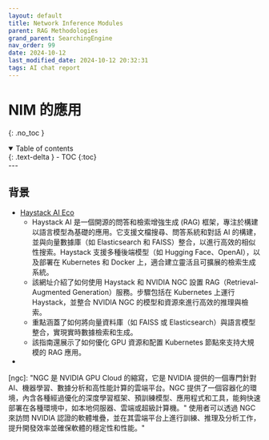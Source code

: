 ```yaml
---
layout: default
title: Network Inference Modules
parent: RAG Methodologies
grand_parent: SearchingEngine
nav_order: 99
date: 2024-10-12 
last_modified_date: 2024-10-12 20:32:31
tags: AI chat report
---
```


# NIM 的應用
{: .no_toc }

<details open markdown="block">
  <summary>
    Table of contents
  </summary>
  {: .text-delta }
- TOC
{:toc}
</details>
---

## 背景

- [Haystack  AI Eco](https://haystack.deepset.ai/blog/haystack-nvidia-nim-rag-guide)
  - Haystack AI 是一個開源的問答和檢索增強生成 (RAG) 框架，專注於構建以語言模型為基礎的應用。它支援文檔搜尋、問答系統和對話 AI 的構建，並與向量數據庫（如 Elasticsearch 和 FAISS）整合，以進行高效的相似性搜索。Haystack 支援多種後端模型（如 Hugging Face、OpenAI），以及部署在 Kubernetes 和 Docker 上，適合建立靈活且可擴展的檢索生成系統。
  - 該網址介紹了如何使用 Haystack 和 NVIDIA NGC 設置 RAG（Retrieval-Augmented Generation）服務。步驟包括在 Kubernetes 上運行 Haystack，並整合 NVIDIA NGC 的模型和資源來進行高效的推理與檢索。
  - 重點涵蓋了如何將向量資料庫（如 FAISS 或 Elasticsearch）與語言模型整合，實現實時數據檢索和生成。
  - 該指南還展示了如何優化 GPU 資源和配置 Kubernetes 節點來支持大規模的 RAG 應用。
- 
[ngc]: "NGC 是 NVIDIA GPU Cloud 的縮寫，它是 NVIDIA 提供的一個專門針對 AI、機器學習、數據分析和高性能計算的雲端平台。NGC 提供了一個容器化的環境，內含各種經過優化的深度學習框架、預訓練模型、應用程式和工具，能夠快速部署在各種環境中，如本地伺服器、雲端或超級計算機。"
使用者可以透過 NGC 來訪問 NVIDIA 認證的軟體堆疊，並在其雲端平台上進行訓練、推理及分析工作，提升開發效率並確保軟體的穩定性和性能。"